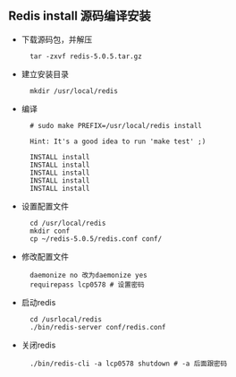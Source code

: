 ## Redis install 源码编译安装
- 下载源码包，并解压

		tar -zxvf redis-5.0.5.tar.gz
- 建立安装目录

		mkdir /usr/local/redis
- 编译

		# sudo make PREFIX=/usr/local/redis install
        
        Hint: It's a good idea to run 'make test' ;)

        INSTALL install
        INSTALL install
        INSTALL install
        INSTALL install
        INSTALL install
        
- 设置配置文件
		
        cd /usr/local/redis
        mkdir conf
        cp ~/redis-5.0.5/redis.conf conf/
      
- 修改配置文件

		daemonize no 改为daemonize yes
        requirepass lcp0578 # 设置密码
- 启动redis

		cd /usrlocal/redis
        ./bin/redis-server conf/redis.conf
- 关闭redis

		./bin/redis-cli -a lcp0578 shutdown # -a 后面跟密码